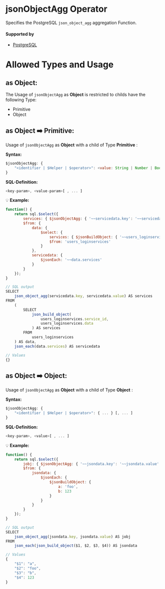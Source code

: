 # jsonObjectAgg Operator
Specifies the PostgreSQL `json_object_agg` aggregation Function.

#### Supported by
- [PostgreSQL](https://www.postgresql.org/docs/10/static/functions-aggregate.html)

# Allowed Types and Usage

## as Object:

The Usage of `jsonObjectAgg` as **Object** is restricted to childs have the following Type:

- Primitive
- Object

## as Object :arrow_right: Primitive:

Usage of `jsonObjectAgg` as **Object** with a child of Type **Primitive** :

**Syntax:**

```javascript
$jsonObjectAgg: {
    "<identifier | $Helper | $operator>": <value: String | Number | Boolean> [, ... ]
}
```

**SQL-Definition:**
```javascript
<key-param>, <value-param>[ , ... ]
```

:bulb: **Example:**
```javascript
function() {
    return sql.$select({
        services: { $jsonObjectAgg: { '~~servicedata.key': '~~servicedata.value' } },
        $from: {
            data: {
                $select: {
                    services: { $jsonBuildObject: { '~~users_loginservices.service_id': '~~users_loginservices.data' } },
                    $from: 'users_loginservices'
                }
            },
            servicedata: {
                $jsonEach: '~~data.services'
            }
        }
    });
}

// SQL output
SELECT
    json_object_agg(servicedata.key, servicedata.value) AS services
FROM
    (
        SELECT
            json_build_object(
                users_loginservices.service_id,
                users_loginservices.data
            ) AS services
        FROM
            users_loginservices
    ) AS data,
    json_each(data.services) AS servicedata

// Values
{}
```
## as Object :arrow_right: Object:

Usage of `jsonObjectAgg` as **Object** with a child of Type **Object** :

**Syntax:**

```javascript
$jsonObjectAgg: {
    "<identifier | $Helper | $operator>": { ... } [, ... ]
}
```

**SQL-Definition:**
```javascript
<key-param>, <value>[ , ... ]
```

:bulb: **Example:**
```javascript
function() {
    return sql.$select({
        jobj: { $jsonObjectAgg: { '~~jsondata.key': '~~jsondata.value' } },
        $from: {
            jsondata: {
                $jsonEach: {
                    $jsonBuildObject: {
                        a: 'foo',
                        b: 123
                    }
                }
            }
        }
    });
}

// SQL output
SELECT
    json_object_agg(jsondata.key, jsondata.value) AS jobj
FROM
    json_each(json_build_object($1, $2, $3, $4)) AS jsondata

// Values
{
    "$1": "a",
    "$2": "foo",
    "$3": "b",
    "$4": 123
}
```
